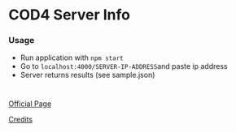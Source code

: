 # COD4 Server Info

### Usage

* Run application with ```npm start```
* Go to ```localhost:4000/SERVER-IP-ADDRESS```and paste ip address
* Server returns results (see sample.json)

#

[Official Page](https://docs.linuxgsm.com/requirements/gamedig)

[Credits](https://github.com/cod4mw/serverinfo-api)
